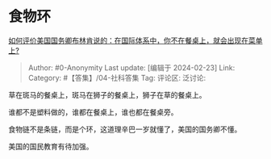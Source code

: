 # 食物环
[如何评价美国国务卿布林肯说的：在国际体系中，你不在餐桌上，就会出现在菜单上?](https://www.zhihu.com/question/645182138/answer/3406365993)

> Author: #0-Anonymity
> Last update: [编辑于 2024-02-23]
> Link:
> Category: #【答集】/04-社科答集
> Tag:
> 评论区:
> 泛讨论:

草在斑马的餐桌上，斑马在狮子的餐桌上，狮子在草的餐桌上。

谁都不是塑料做的，谁都在餐桌上，谁也都在餐桌旁。

食物链不是条链，而是个环，这道理辛巴一岁就懂了，美国的国务卿不懂。

美国的国民教育有待加强。

